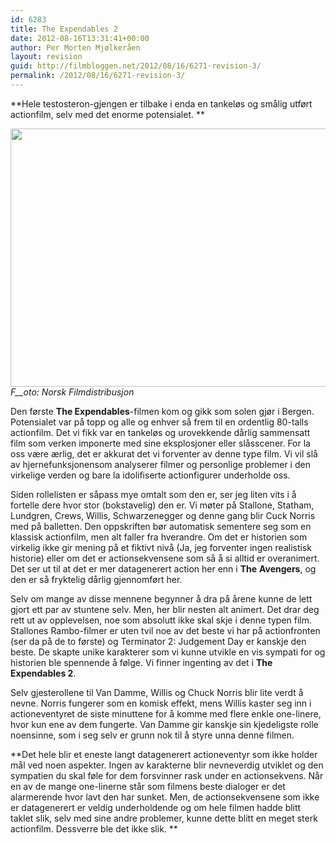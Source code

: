 ```yaml
---
id: 6283
title: The Expendables 2
date: 2012-08-16T13:31:41+00:00
author: Per Morten Mjølkeråen
layout: revision
guid: http://filmbloggen.net/2012/08/16/6271-revision-3/
permalink: /2012/08/16/6271-revision-3/
---
```

**Hele testosteron-gjengen er tilbake i enda en tankeløs og smålig utført actionfilm, selv med det enorme potensialet. **

<a href="http://filmbloggen.net/?attachment_id=6281" rel="attachment wp-att-6281"><img class="alignnone size-large wp-image-6281" src="http://filmbloggen.net/wp-content/uploads//2012/08/11-003-620x413.jpg" alt="" width="620" height="413" /><br /> </a>_F__oto: Norsk Filmdistribusjon_

Den første **The Expendables**-filmen kom og gikk som solen gjør i Bergen. Potensialet var på topp og alle og enhver så frem til en ordentlig 80-talls actionfilm. Det vi fikk var en tankeløs og urovekkende dårlig sammensatt film som verken imponerte med sine eksplosjoner eller slåsscener. For la oss være ærlig, det er akkurat det vi forventer av denne type film. Vi vil slå av hjernefunksjonensom analyserer filmer og personlige problemer i den virkelige verden og bare la idolifiserte actionfigurer underholde oss.

Siden rollelisten er såpass mye omtalt som den er, ser jeg liten vits i å fortelle dere hvor stor (bokstavelig) den er. Vi møter på Stallone, Statham, Lundgren, Crews, Willis, Schwarzenegger og denne gang blir Cuck Norris med på balletten. Den oppskriften bør automatisk sementere seg som en klassisk actionfilm, men alt faller fra hverandre. Om det er historien som virkelig ikke gir mening på et fiktivt nivå (Ja, jeg forventer ingen realistisk historie) eller om det er actionsekvensene som så å si alltid er overanimert. Det ser ut til at det er mer datagenerert action her enn i **The** **Avengers**, og den er så fryktelig dårlig gjennomført her.

Selv om mange av disse mennene begynner å dra på årene kunne de lett gjort ett par av stuntene selv. Men, her blir nesten alt animert. Det drar deg rett ut av opplevelsen, noe som absolutt ikke skal skje i denne typen film. Stallones Rambo-filmer er uten tvil noe av det beste vi har på actionfronten (ser da på de to første) og Terminator 2: Judgement Day er kanskje den beste. De skapte unike karakterer som vi kunne utvikle en vis sympati for og historien ble spennende å følge. Vi finner ingenting av det i **The Expendables 2**.

Selv gjesterollene til Van Damme, Willis og Chuck Norris blir lite verdt å nevne. Norris fungerer som en komisk effekt, mens Willis kaster seg inn i actioneventyret de siste minuttene for å komme med flere enkle one-linere, hvor kun ene av dem fungerte. Van Damme gir kanskje sin kjedeligste rolle noensinne, som i seg selv er grunn nok til å styre unna denne filmen.

**Det hele blir et eneste langt datagenerert actioneventyr som ikke holder mål ved noen aspekter. Ingen av karakterne blir nevneverdig utviklet og den sympatien du skal føle for dem forsvinner rask under en actionsekvens. Når en av de mange one-linerne står som filmens beste dialoger er det alarmerende hvor lavt den har sunket. Men, de actionsekvensene som ikke er datagenerert er veldig underholdende og om hele filmen hadde blitt taklet slik, selv med sine andre problemer, kunne dette blitt en meget sterk actionfilm. Dessverre ble det ikke slik. **

&nbsp;

&nbsp;